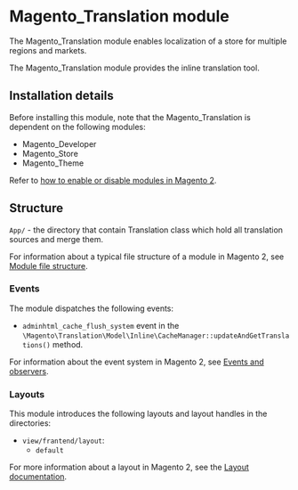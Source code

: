 # Magento_Translation module

The Magento_Translation module enables localization of a store for multiple regions and markets. 

The Magento_Translation module provides the inline translation tool.

## Installation details

Before installing this module, note that the Magento_Translation is dependent on the following modules:

- Magento_Developer
- Magento_Store
- Magento_Theme

Refer to [how to enable or disable modules in Magento 2](https://devdocs.magento.com/guides/v2.4/install-gde/install/cli/install-cli-subcommands-enable.html).

## Structure

`App/` - the directory that contain Translation class which hold all translation sources and merge them.

For information about a typical file structure of a module in Magento 2, see [Module file structure](https://devdocs.magento.com/guides/v2.4/extension-dev-guide/build/module-file-structure.html#module-file-structure).

### Events

The module dispatches the following events:

 - `adminhtml_cache_flush_system` event in the `\Magento\Translation\Model\Inline\CacheManager::updateAndGetTranslations()` method.

For information about the event system in Magento 2, see [Events and observers](https://devdocs.magento.com/guides/v2.4/extension-dev-guide/events-and-observers.html#events).

### Layouts

This module introduces the following layouts and layout handles in the directories:

- `view/frantend/layout`:
    - `default`

For more information about a layout in Magento 2, see the [Layout documentation](https://devdocs.magento.com/guides/v2.4/frontend-dev-guide/layouts/layout-overview.html).
